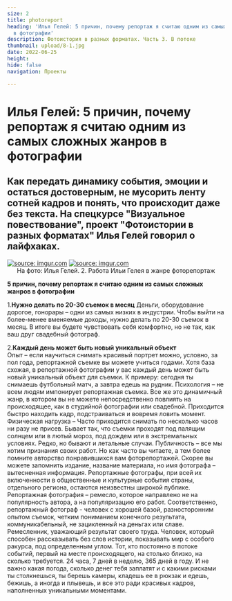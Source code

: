 ```yaml
---
size: 2
title: photoreport
heading: 'Илья Гелей: 5 причин, почему репортаж я считаю одним из самых сложных жанров
  в фотографии'
description: Фотоистория в разных форматах. Часть 3. В потоке
thumbnail: upload/8-1.jpg
date: 2022-06-25
height: 
hide: false
navigation: Проекты

---
```

# **Илья Гелей: 5 причин, почему репортаж я считаю одним из самых сложных жанров в фотографии**

## Как передать динамику события, эмоции и остаться достоверным, не мусорить ленту сотней кадров и понять, что происходит даже без текста. На спецкурсе "Визуальное повествование", проект "Фотоистории в разных форматах" Илья Гелей говорил о лайфхаках.

<div class="gallery2">
<!-- Смените gallery2 на gallery3 или gallery4, цифра определяет количество картинок в одном ряду -->
<a href="https://imgur.com/4Tb8nSe"><img src="https://i.imgur.com/4Tb8nSe.jpg" title="source: imgur.com" /></a>
<a href="https://imgur.com/8hfBjuO"><img src="https://i.imgur.com/8hfBjuO.jpg" title="source: imgur.com" /></a>  
</div>
<center>На фото: Илья Гелей. 2. Работа Ильи Гелея в жанре фоторепортаж</center>

**5 причин, почему репортаж я считаю одним из самых сложных жанров в фотографии**

1.**Нужно делать по 20-30 съемок в месяц**
Деньги, оборудование дорогое, гонорары – одни из самых низких в индустрии. Чтобы выйти на более-менее вменяемые доходы, нужно делать по 20-30 съемок в месяц. В итоге вы будете чувствовать себя комфортно, но не так, как ваш друг свадебный фотограф.

2.**Каждый день может быть новый уникальный объект**  
Опыт – если научиться снимать красивый портрет можно, условно, за пол года, репортажной съемке вы можете учиться годами. Хотя база схожая, в репортажной фотографии у вас каждый день может быть новый уникальный объект для съемки. К примеру: сегодня ты снимаешь футбольный матч, а завтра едешь на рудник.
Психология – не всем людям импонирует репортажная съемка. Все же это динамичный жанр, в котором вы не можете непосредственно повлиять на происходящее, как в студийной фотографии или свадебной. Приходится быстро находить кадр, подстраиваться и вовремя ловить момент.
Физическая нагрузка – Часто приходится снимать по несколько часов ни разу не присев. Бывает так, что съемки проходят под палящим солнцем или в лютый мороз, под дождем или в экстремальных условиях. Редко, но бывают и летальные случаи.
Публичность – все мы хотим признания своих работ. Но как часто вы читаете, а тем более помните авторство понравившихся вам фоторепортажей. Скорее вы можете запомнить издание, название материала, но имя фотографа – вытесненная информация. Репортажные фотографы, при всей их включенности в общественные и культурные события страны, отдельного региона, остаются неизвестны широкой публике. Репортажная фотография – ремесло, которое направлено не на популярность автора, а на популяризацию его работ.
Соответственно, репортажный фотограф -  человек с хорошей базой, разносторонним опытом съемок, четким пониманием конечного результата, коммуникабельный, не зацикленный на деньгах или славе. Ремесленник, уважающий результат своего труда. Человек, который способен рассказывать без слов истории, показывать мир с особого ракурса, под определенным углом. Тот, кто постоянно в потоке событий, первый на месте происходящего, на столько близко, на сколько требуется. 24 часа, 7 дней в неделю, 365 дней в году. И не важно какая погода, сколько денег тебя заплатят и с какими рисками ты столкнешься, ты берешь камеры, кладешь ее в рюкзак и едешь, бежишь, а иногда и плывешь, и все это ради красивых кадров, наполненных уникальными моментами.
